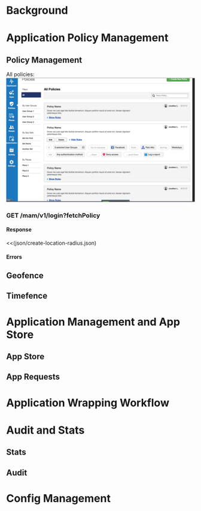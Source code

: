 <!--TOC-->
# Background

# Application Policy Management
## Policy Management
All policies: 
![](images/policy-all-policies.jpg "Show All Policies")

###	GET /mam/v1/login?fetchPolicy 


#### Response
<<(json/create-location-radius.json)
#### Errors

## Geofence
## Timefence



# Application Management and App Store

## App Store

## App Requests

# Application Wrapping Workflow

# Audit and Stats

## Stats
## Audit

# Config Management